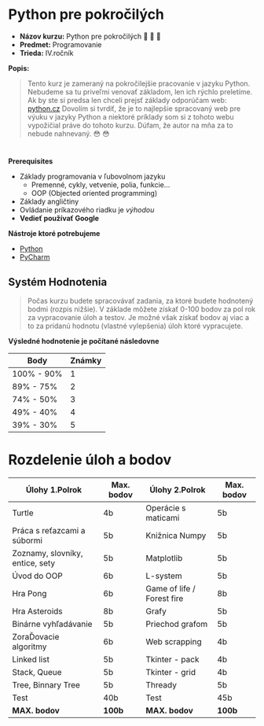 # Python pre pokročilých 

* **Názov kurzu:** Python pre pokročilých :snake: :snake: :snake:
* **Predmet:** Programovanie
* **Trieda:** IV.ročník

**Popis:**
> Tento kurz je zameraný na pokročilejšie pracovanie v jazyku Python.
> Nebudeme sa tu priveľmi venovať základom, len ich rýchlo preletíme.
> Ak by ste si predsa len chceli prejsť základy odporúčam web: [python.cz](https://naucse.python.cz/course/pyladies/)
> Dovolím si tvrdiť, že je to najlepšie spracovaný web pre výuku v jazyky Python a niektoré príklady som si z tohoto webu vypožičial práve do tohoto kurzu.
> Dúfam, že autor na mňa za to nebude nahnevaný. :flushed: :flushed:

#

**Prerequisites**
* Základy programovania v ľubovolnom jazyku
  * Premenné, cykly, vetvenie, polia, funkcie...
  * OOP (Objected oriented programming)
* Základy angličtiny
* Ovládanie príkazového riadku je _výhodou_
* **Vedieť používať Google**    

**Nástroje ktoré potrebujeme**
* [Python](https://www.python.org/downloads/) 
* [PyCharm](https://www.jetbrains.com/pycharm/download/)

## **Systém Hodnotenia**
> Počas kurzu budete spracovávať zadania, za ktoré budete hodnotený bodmi (rozpis nižšie).
> V základe môžete získať 0-100 bodov za pol rok za vypracovanie úloh a testov. 
> Je možné však získať bodov aj viac a to za pridanú hodnotu (vlastné vylepšenia) úloh ktoré vypracujete.

**Výsledné hodnotenie je počítané následovne**

Body | Známky
------------ | -------------
100% - 90% | 1
89% - 75% | 2
74% - 50% | 3
49% - 40% | 4
39% - 30% | 5

# **Rozdelenie úloh a bodov**

 Úlohy 1.Polrok | Max. bodov |  Úlohy 2.Polrok | Max. bodov
------------ | ------------- | ------------- | -------------
Turtle | 4b | Operácie s maticami | 5b
Práca s reťazcami a súbormi | 5b | Knižnica Numpy | 5b
Zoznamy, slovníky, entice, sety | 5b | Matplotlib | 5b
Úvod do OOP | 6b |L-system | 5b
Hra Pong | 6b | Game of life / Forest fire | 8b
Hra Asteroids | 8b | Grafy | 5b
Binárne vyhľadávanie | 5b | Priechod grafom | 5b
ZoraĎovacie algoritmy | 6b | Web scrapping | 4b
Linked list | 5b | Tkinter - pack | 4b
Stack, Queue | 5b | Tkinter - grid | 4b
Tree, Binnary Tree | 5b | Thready | 5b
Test | 40b | Test | 45b
**MAX. bodov** | **100b** | **MAX. bodov** | **100b**
